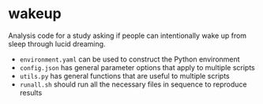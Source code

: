 # wakeup

Analysis code for a study asking if people can intentionally wake up from sleep through lucid dreaming.

- `environment.yaml` can be used to construct the Python environment
- `config.json` has general parameter options that apply to multiple scripts
- `utils.py` has general functions that are useful to multiple scripts
- `runall.sh` should run all the necessary files in sequence to reproduce results
